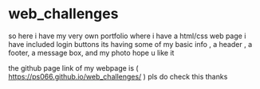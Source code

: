# web_challenges
so here i have my very own portfolio where i have a html/css web page 
i have included login buttons 
its having some of my basic info , a header , a footer, a message box, and my photo
hope u like it


the github page link of my webpage is ( https://ps066.github.io/web_challenges/ )
pls do check this thanks

